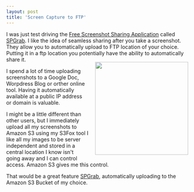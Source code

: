 ```yaml
---
layout: post
title: 'Screen Capture to FTP'
---
```

I was just test driving the <a href="http://www.spgrab.com/">Free Screenshot Sharing Application</a> called <a href="http://www.spgrab.com/">SPGrab</a>. I like the idea of seamless sharing after you take a screenshot. They allow you to automatically upload to FTP location of your choice. Putting it in a ftp location you potentially have the ability to automatically share it.<img class="alignnone" style="padding: 15px;" title="SPGrab Screencapture" src="http://kinlane-productions.s3.amazonaws.com/spgrab.PNG" alt="" width="250" align="right" /><p></p>
I spend a lot of time uploading screenshots to a Google Doc, Worpdress Blog or orther online tool. Having it automatically available at a public IP address or domain is valuable.<p></p>
I might be a little different than other users, but I immediately upload all my screenshots to Amazon S3 using my S3Fox tool I like all my images to be server independent and stored in a central location I know isn't going away and I can control access. Amazon S3 gives me this control.<p></p>
That would be a great feature <a href="http://www.spgrab.com/">SPGrab</a>, automatically uploading to the Amazon S3 Bucket of my choice.
